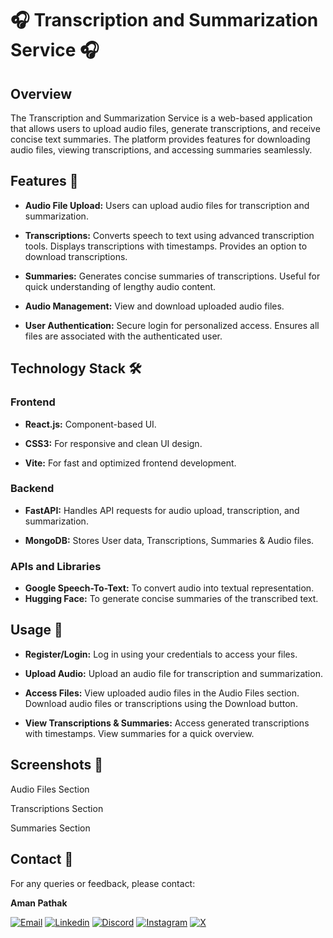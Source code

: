 # 🎧 Transcription and Summarization Service 🎧

## Overview
The Transcription and Summarization Service is a web-based application that allows users to upload audio files, generate transcriptions, and receive concise text summaries. The platform provides features for downloading audio files, viewing transcriptions, and accessing summaries seamlessly.

## Features 🚀
- **Audio File Upload:**
Users can upload audio files for transcription and summarization.

- **Transcriptions:**
Converts speech to text using advanced transcription tools.
Displays transcriptions with timestamps.
Provides an option to download transcriptions.

- **Summaries:**
Generates concise summaries of transcriptions.
Useful for quick understanding of lengthy audio content.

- **Audio Management:**
View and download uploaded audio files.

- **User Authentication:**
Secure login for personalized access.
Ensures all files are associated with the authenticated user.

## Technology Stack 🛠

### Frontend
- **React.js:** Component-based UI.

- **CSS3:** For responsive and clean UI design.

- **Vite:** For fast and optimized frontend development.

### Backend
- **FastAPI:** Handles API requests for audio upload, transcription, and summarization.

- **MongoDB:** Stores User data, Transcriptions, Summaries & Audio files.

### APIs and Libraries
- **Google Speech-To-Text:** To convert audio into textual representation.
- **Hugging Face:** To generate concise summaries of the transcribed text.

## Usage 📝
- **Register/Login:**
Log in using your credentials to access your files.

- **Upload Audio:**
Upload an audio file for transcription and summarization.

- **Access Files:**
View uploaded audio files in the Audio Files section.
Download audio files or transcriptions using the Download button.

- **View Transcriptions & Summaries:**
Access generated transcriptions with timestamps.
View summaries for a quick overview.

## Screenshots 📸
Audio Files Section

Transcriptions Section

Summaries Section

## Contact 📧
For any queries or feedback, please contact:

**Aman Pathak**

<a href="mailto:pathakamaniaf2003@gmail.com" target="_blank"><img alt="Email" src="https://img.shields.io/badge/Email-green? style=flat&logo=gmail&logoColor=FF0000&labelColor=ffffff&color=ffffff"/></a>
<a href='https://www.linkedin.com/in/aman-pathak-89961018a/' target="_blank"><img alt='Linkedin' src='https://img.shields.io/badge/LinkedIn-100000?style=flat&logo=Linkedin&logoColor=white&labelColor=2B8DFA&color=2B8DFA'/></a>
<a href='https://discord.com/channels/@me' target="_blank"><img alt='Discord' src='https://img.shields.io/badge/Discord-100000?style=flat&logo=Discord&logoColor=white&labelColor=5012EA&color=5012EA'/></a>
<a href='https://www.instagram.com/_amanpathak_1612/' target="_blank"><img alt='Instagram' src='https://img.shields.io/badge/Instagram-100000?style=flat&logo=Instagram&logoColor=FFFFFF&labelColor=F13EA9&color=F13EA9'/></a>
<a href='https://x.com/AmanPathak1612' target="_blank"><img alt='X' src='https://img.shields.io/badge/Twitter-100000?style=flat&logo=X&logoColor=FFFFFF&labelColor=000000&color=000000'/></a>



